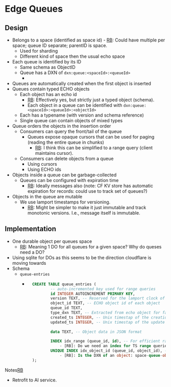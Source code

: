 # Edge Queues

## Design

- Belongs to a space (identified as space id)
		- [RB]: Could have multiple per space; queue ID separate; parentID is space.
	- Used for sharding
	- Different kind of space then the usual echo space
- Each queue is identified by its ID
	- Same schema as ObjectID
	- Queue has a DXN of `dxn:queue:<spaceId>:<queueId>`
		- [RB]: dxn:edge:queue?
- Queues are automatically created when the first object is inserted
- Queues contain typed ECHO objects
	- Each object has an echo id
		- [RB]: Effectively yes, but strictly just a typed object (schema).
		- Each object in a queue can be identified with `dxn:queue:<spaceId>:<queueId>:<objectId>`
	- Each has a typename (with version and schema reference)
	- Single queue can contain objects of mixed types
- Queue orders the objects in the insertion order
	- Consumers can query the front/tail of the queue
		- Queues expose opaque cursors that can be used for paging (reading the entire queue in chunks)
			- [RB]: I think this can be simplified to a range query (client maintains cursor).
	- Consumers can delete objects from a queue
		- Using cursors
		- Using ECHO ids
- Objects inside a queue can be garbage-collected
	- Queues can be configured with expiration time
		- [RB]: Ideally messages also (note: CF KV store has automatic expiration for records: could use to track set of queues?)
- Objects in the queue are mutable
	- We use lamport timestamps for versioning.
		- [RB]: Might be simpler to make it just immutable and track monotonic versions. I.e., message itself is immutable.

## Implementation
- One durable object per queues space
	- [RB]: Meaning 1 DO for all queues for a given space? Why do queses need a DO?
- Using sqlite for DOs as this seems to be the direction cloudflare is moving towards
- Schema
	- `queue-entries`
		- ```sql
			CREATE TABLE queue_entries (
					-- auto-incremented key used for range queries
					id INTEGER AUTOINCREMENT PRIMARY KEY,
					version TEXT, -- Reserved for the lamport clock of the object version, NULL for now
					object_id TEXT, -- ECHO object id of each object
					queue_id TEXT,
					type_dxn TEXT, -- Extracted from echo object for faster lookup -- [RB]: schema_dxn?
					created_ts INTEGER, -- Unix timestap of the creation time
					updated_ts INTEGER, -- Unix timestap of the update time
				
					data TEXT, -- Object data in JSON format
					
					INDEX idx_range (queue_id, id), -- For efficient range queries.
						- [RB]: Do we need an index for TS range queries?
					UNIQUE INDEX idx_object_id (queue_id, object_id), -- Ensures that queue don't have duplicate object ids.
						- [RB]: Is the DXN of an object: space-queue-object?
			);
			```

Notes[RB]
- Retrofit to AI service.

